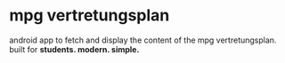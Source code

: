 # mpg vertretungsplan
android app to fetch and display the content of the mpg vertretungsplan. 
built for <b>students. modern. simple.</b>

